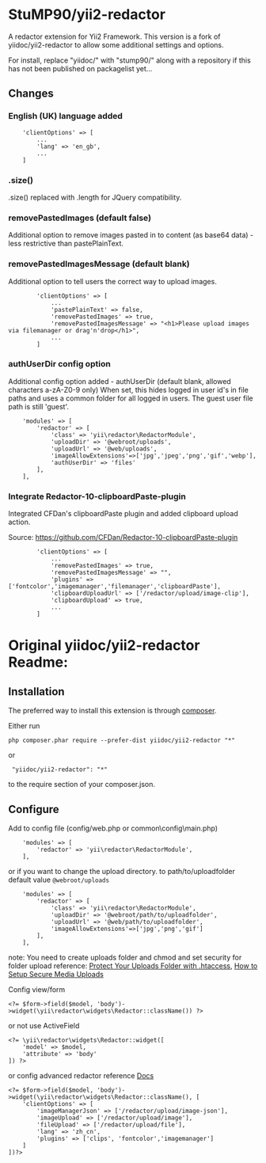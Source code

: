 # StuMP90/yii2-redactor

A redactor extension for Yii2 Framework.
This version is a fork of yiidoc/yii2-redactor to allow some additional
settings and options.

For install, replace "yiidoc/" with "stump90/" along with a repository if this
has not been published on packagelist yet...

## Changes

### English (UK) language added
```
    'clientOptions' => [
        ...
        'lang' => 'en_gb',
        ...
    ]
```

### .size()

.size() replaced with .length for JQuery compatibility.

### removePastedImages (default false)

Additional option to remove images pasted in to content (as base64 data) - less restrictive than pastePlainText.

### removePastedImagesMessage (default blank)

Additional option to tell users the correct way to upload images.
```
        'clientOptions' => [
            ...
            'pastePlainText' => false,
            'removePastedImages' => true,
            'removePastedImagesMessage' => "<h1>Please upload images via filemanager or drag'n'drop</h1>",
            ...
        ]
```

### authUserDir config option

Additional config option added - authUserDir (default blank, allowed characters a-zA-Z0-9 only)
When set, this hides logged in user id's in file paths and uses a common folder for all logged in users. The guest user file path is still 'guest'.
```
    'modules' => [
        'redactor' => [
            'class' => 'yii\redactor\RedactorModule',
            'uploadDir' => '@webroot/uploads',
            'uploadUrl' => '@web/uploads',
            'imageAllowExtensions'=>['jpg','jpeg','png','gif','webp'],
            'authUserDir' => 'files'
        ],
    ],
```

### Integrate Redactor-10-clipboardPaste-plugin

Integrated CFDan's clipboardPaste plugin and added clipboard upload action.

Source: https://github.com/CFDan/Redactor-10-clipboardPaste-plugin
```
        'clientOptions' => [
            ...
            'removePastedImages' => true,
            'removePastedImagesMessage' => "",
            'plugins' => ['fontcolor','imagemanager','filemanager','clipboardPaste'],
            'clipboardUploadUrl' => ['/redactor/upload/image-clip'],
            'clipboardUpload' => true,
            ...
        ]
```

# Original yiidoc/yii2-redactor Readme:

Installation
------------

The preferred way to install this extension is through [composer](http://getcomposer.org/download/).

Either run

```
php composer.phar require --prefer-dist yiidoc/yii2-redactor "*"
```

 or
```
 "yiidoc/yii2-redactor": "*"
```

to the require section of your composer.json.

Configure
-----------------

Add to config file (config/web.php or common\config\main.php) 

```
    'modules' => [
        'redactor' => 'yii\redactor\RedactorModule',
    ],
```
or if you want to change the upload directory.
to path/to/uploadfolder
default value `@webroot/uploads`

```
    'modules' => [
        'redactor' => [
            'class' => 'yii\redactor\RedactorModule',
            'uploadDir' => '@webroot/path/to/uploadfolder',
            'uploadUrl' => '@web/path/to/uploadfolder',
            'imageAllowExtensions'=>['jpg','png','gif']
        ],
    ],
```

note: You need to create uploads folder and chmod and set security for folder upload
reference: [Protect Your Uploads Folder with .htaccess](http://tomolivercv.wordpress.com/2011/07/24/protect-your-uploads-folder-with-htaccess/),
[How to Setup Secure Media Uploads](http://digwp.com/2012/09/secure-media-uploads/)

Config view/form

```
<?= $form->field($model, 'body')->widget(\yii\redactor\widgets\Redactor::className()) ?>
```

or not use ActiveField

```
<?= \yii\redactor\widgets\Redactor::widget([
    'model' => $model,
    'attribute' => 'body'
]) ?>
```    
or config advanced redactor reference [Docs](http://imperavi.com/redactor/docs/)

```
<?= $form->field($model, 'body')->widget(\yii\redactor\widgets\Redactor::className(), [
    'clientOptions' => [
        'imageManagerJson' => ['/redactor/upload/image-json'],
        'imageUpload' => ['/redactor/upload/image'],
        'fileUpload' => ['/redactor/upload/file'],
        'lang' => 'zh_cn',
        'plugins' => ['clips', 'fontcolor','imagemanager']
    ]
])?>
```
